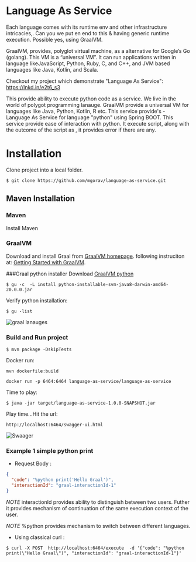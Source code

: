 # Language As Service

Each language comes with its runtime env and other infrastructure intricacies,. Can you we  put en end to this & having generic runtime execution. Possible yes, using GraalVM.

GraalVM, provides, polyglot virtual machine, as a alternative for Google’s Go (golang). This VM is a “universal VM”. It can run applications written in language likeJavaScript, Python, Ruby, C, and C++, and JVM based languages like Java, Kotlin, and Scala.

Checkout my project which demonstrate "Language As Service": https://lnkd.in/e2t6_s3

This provide ability to execute python code as a service. We live in the world of polygot programming lanauge. GraalVM provide a universal VM for languages like Java, Python, Kotlin, R etc. This service provide's - Language As Service for language "python" using Spring BOOT. This service provide ease of interaction with python. It execute script, along with the outcome of the script as , it provides error if there are any.    
    
# Installation 

Clone project into a local folder.

```$shell 
$ git clone https://github.com/mgorav/language-as-service.git
```

## Maven Installation

### Maven 

Install Maven

### GraalVM 
Download and install Graal from  [GraalVM homepage](https://www.graalvm.org/). 
following instruciton at: [Getting Started with GraalVM](https://www.graalvm.org/docs/getting-started/). 



###Graal python installer
Download [GraalVM python](https://www.graalvm.org/docs/reference-manual/languages/python/)
```$shell
$ gu -c  -L install python-installable-svm-java8-darwin-amd64-20.0.0.jar
```

Verify python installation:

```$shell
$ gu -list
```

![graal lanauges](./graal-languages.png)

### Build and Run project 


````
$ mvn package -DskipTests
````

Docker run:

```$shell
mvn dockerfile:build

docker run -p 6464:6464 language-as-service/language-as-service
```

Time to play:

```
$ java -jar target/language-as-service-1.0.0-SNAPSHOT.jar
```

Play time...Hit the url:
```
http://localhost:6464/swagger-ui.html

```
![Swaager](./swagger.png)

### Example 1 simple python print

- Request Body :
```json
{
  "code": "%python print('Hello Graal')", 
  "interactionId": "graal-interactionId-1"
}
```

*NOTE* interactionId provides ability to distinguish between two users. Futher it provides mechanism of continuation of the same execution context of the user.

*NOTE* %python provides mechanism to switch between different languages.

- Using classical curl :

```
$ curl -X POST  http://localhost:6464/execute  -d '{"code": "%python print(\"Hello Graal\")", "interactionId": "graal-interactionId-1"}'
```

